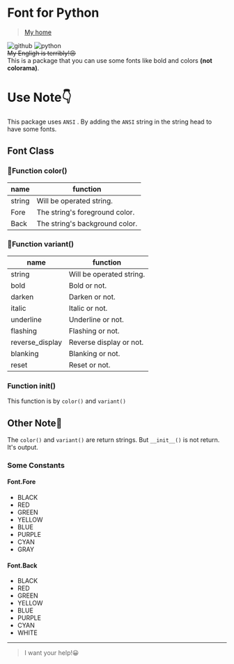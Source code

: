 # Font for Python
> [My home](https://github.com/shufeng2012)

![github](https://img.shields.io/badge/github-shufeng2012-white?logo=github) ![python](https://img.shields.io/badge/python-3.15.5-yellow?logo=python)<br>
~~My Engligh is terribly!😣~~<br>
This is a package that you can use some fonts like bold and colors **(not colorama)**.
# Use Note👇
This package uses `ANSI` . By adding the `ANSI` string in the string head to have some fonts. 
## Font Class
### 🚩Function color()
|name|function|
|---|---|
|string|Will be operated string.|
|Fore|The string's foreground color.|
|Back|The string's background color.|
### 🚩Function variant()
|name|function|
|---|---|
|string|Will be operated string.|
|bold|Bold or not.|
|darken|Darken or not.|
|italic|Italic or not.|
|underline|Underline or not.|
|flashing|Flashing or not.|
|reverse_display|Reverse display or not.|
|blanking|Blanking or not.|
|reset|Reset or not.|
### Function __init__()
This function is by `color()` and `variant()`
## Other Note📕
The `color()` and `variant()` are return strings. But `__init__()` is not return. It's output.
### Some Constants
#### Font.Fore
+ BLACK
+ RED
+ GREEN
+ YELLOW
+ BLUE
+ PURPLE
+ CYAN
+ GRAY
#### Font.Back
+ BLACK
+ RED
+ GREEN
+ YELLOW
+ BLUE
+ PURPLE
+ CYAN
+ WHITE
***
> I want your help!😀
